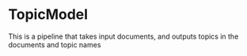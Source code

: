 # TopicModel
This is a pipeline that takes input documents, and outputs topics in the documents and topic names
